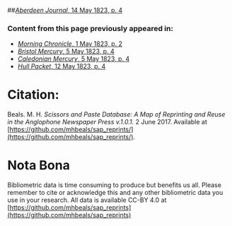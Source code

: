 ##[*Aberdeen Journal*, 14 May 1823, p. 4](https://mhbeals.github.io/sap_html/Aberdeen-Journal/Aberdeen-Journal-14-May-1823-p-4)

### Content from this page previously appeared in:
+ [*Morning Chronicle*, 1 May 1823, p. 2](https://mhbeals.github.io/sap_html/Morning-Chronicle/Morning-Chronicle-1-May-1823-p-2)
+ [*Bristol Mercury*, 5 May 1823, p. 4](https://mhbeals.github.io/sap_html/Bristol-Mercury/Bristol-Mercury-5-May-1823-p-4)
+ [*Caledonian Mercury*, 5 May 1823, p. 4](https://mhbeals.github.io/sap_html/Caledonian-Mercury/Caledonian-Mercury-5-May-1823-p-4)
+ [*Hull Packet*, 12 May 1823, p. 4](https://mhbeals.github.io/sap_html/Hull-Packet/Hull-Packet-12-May-1823-p-4)
                    
# Citation: 

Beals. M. H. *Scissors and Paste Database: A Map of Reprinting and Reuse in the Anglophone Newspaper Press v.1.0.1.* 2 June 2017. Available at [https://github.com/mhbeals/sap_reprints/](https://github.com/mhbeals/sap_reprints/). 
                    
# Nota Bona

Bibliometric data is time consuming to produce but benefits us all. Please remember to cite or acknowledge this and any other bibliometric data you use in your research. All data is available CC-BY 4.0 at [https://github.com/mhbeals/sap_reprints](https://github.com/mhbeals/sap_reprints)